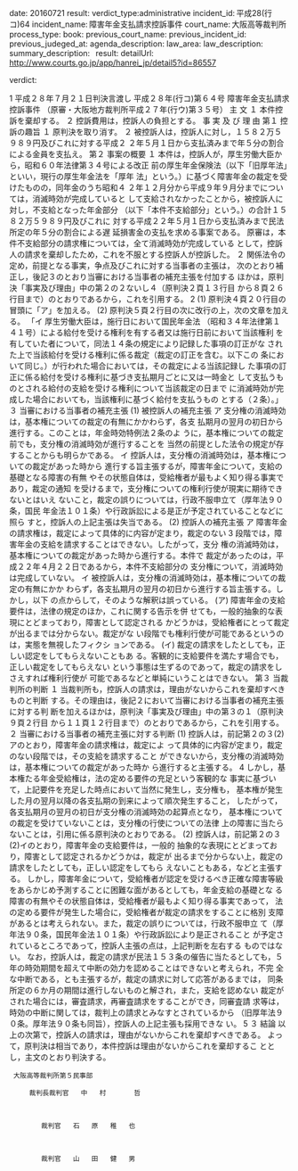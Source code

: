 
date: 20160721
result: 
verdict_type:administrative
incident_id: 平成28(行コ)64
incident_name: 障害年金支払請求控訴事件
court_name: 大阪高等裁判所
process_type:
book: 
previous_court_name:
previous_incident_id:
previous_judeged_at:
agenda_description: 
law_area: 
law_description: 
summary_description:  
result: 
detailUrl: http://www.courts.go.jp/app/hanrei_jp/detail5?id=86557

verdict:

1 
平成２８年７月２１日判決言渡し 
平成２８年(行コ)第６４号 障害年金支払請求控訴事件 
（原審・大阪地方裁判所平成２７年(行ウ)第３５号） 
主 文 
１ 本件控訴を棄却する。 
２ 控訴費用は，控訴人の負担とする。 
事 実 及 び 理 由 
第１ 控訴の趣旨 
１ 原判決を取り消す。 
２ 被控訴人は，控訴人に対し，１５８２万５９８９円及びこれに対する平成２
２年５月１日から支払済みまで年５分の割合による金員を支払え。 
第２ 事案の概要 
１ 本件は，控訴人が，厚生労働大臣から，昭和６０年法律第３４号による改正
前の厚生年金保険法（以下「旧厚年法」といい，現行の厚生年金法を「厚年
法」という。）に基づく障害年金の裁定を受けたものの，同年金のうち昭和４
２年１２月分から平成９年９月分までについては，消滅時効が完成していると
して支給されなかったことから，被控訴人に対し，不支給となった年金部分
（以下「本件不支給部分」という。）の合計１５８２万５９８９円及びこれに
対する平成２２年５月１日から支払済みまで民法所定の年５分の割合による遅
延損害金の支払を求める事案である。 
  原審は，本件不支給部分の請求権については，全て消滅時効が完成している
として，控訴人の請求を棄却したため，これを不服とする控訴人が控訴した。 
２ 関係法令の定め，前提となる事実，争点及びこれに対する当事者の主張は，
次のとおり補正し，後記３のとおり当審における当事者の補充主張を付加する
ほかは，原判決「事実及び理由」中の第２の２ないし４（原判決２頁１３行目
から８頁２６行目まで）のとおりであるから，これを引用する。 
2 
 (1) 原判決４頁２０行目の冒頭に「ア」を加える。 
 (2) 原判決５頁２行目の次に改行の上，次の文章を加える。 
  「イ 厚生労働大臣は，施行日において国民年金法 （昭和３４年法律第１
４１号）による給付を受ける権利を有する者又は施行日前において当該権利
を有していた者について，同法１４条の規定により記録した事項の訂正がな
された上で当該給付を受ける権利に係る裁定（裁定の訂正を含む。以下この
条において同じ。）が行われた場合においては，その裁定による当該記録し
た事項の訂正に係る給付を受ける権利に基づき支払期月ごとに又は一時金と
して支払うものとされる給付の支給を受ける権利について当該裁定の日まで
に消滅時効が完成した場合においても，当該権利に基づく給付を支払うもの
とする（２条）。」 
３ 当審における当事者の補充主張 
(1) 被控訴人の補充主張 
ア 支分権の消滅時効は，基本権についての裁定の有無にかかわらず，各支
払期月の翌月の初日から進行する。このことは，年金時効特例法２条のよ
うに，基本権についての裁定前でも，支分権の消滅時効が進行することを
当然の前提とした法令の規定が存することからも明らかである。 
イ 控訴人は，支分権の消滅時効は，基本権についての裁定があった時から
進行する旨主張するが，障害年金について，支給の基礎となる障害の有無
やその状態自体は，受給権者が最もよく知り得る事実であり，裁定の通知
を受けるまで，支分権についての権利行使が現実に期待できないとはいえ
ないこと，裁定の誤りについては，行政不服申立て（厚年法９０条，国民
年金法１０１条）や行政訴訟による是正が予定されていることなどに照ら
すと，控訴人の上記主張は失当である。 
(2) 控訴人の補充主張 
 ア 障害年金の請求権は，裁定によって具体的に内容が定まり，裁定のない
3 
段階では，障害年金の支給を請求することはできない。したがって，支分
権の消滅時効は，基本権についての裁定があった時から進行する。本件で
裁定があったのは，平成２２年４月２２日であるから，本件不支給部分の
支分権について，消滅時効は完成していない。 
 イ 被控訴人は，支分権の消滅時効は，基本権についての裁定の有無にかか
わらず，各支払期月の翌月の初日から進行する旨主張する。しかし，以下
の点からして，そのような解釈は誤っている。 
  (ア) 障害年金の支給要件は，法律の規定のほか，これに関する告示を併
せても，一般的抽象的な表現にとどまっており，障害として認定される
かどうかは，受給権者にとって裁定が出るまでは分からない。裁定がな
い段階でも権利行使が可能であるというのは，実態を無視したフィクシ
ョンである。 
  (イ) 裁定の請求をしたとしても，正しい認定をしてもらえないこともあ
る。客観的に支給要件を満たす場合でも，正しい裁定をしてもらえない
という事態は生ずるのであって，裁定の請求をしさえすれば権利行使が
可能であるなどと単純にいうことはできない。 
第３ 当裁判所の判断 
１ 当裁判所も，控訴人の請求は，理由がないからこれを棄却すべきものと判断
する。その理由は，後記２において当審における当事者の補充主張に対する判
断を加えるほかは，原判決「事実及び理由」中の第３の１（原判決９頁２行目
から１１頁１２行目まで）のとおりであるから，これを引用する。 
２ 当審における当事者の補充主張に対する判断 
 (1) 控訴人は，前記第２の３(2)アのとおり，障害年金の請求権は，裁定によ
って具体的に内容が定まり，裁定のない段階では，その支給を請求すること
ができないから，支分権の消滅時効は，基本権についての裁定があった時か
ら進行すると主張する。 
4 
しかし，基本権たる年金受給権は，法の定める要件の充足という客観的な
事実に基づいて，上記要件を充足した時点において当然に発生し，支分権も，
基本権が発生した月の翌月以降の各支払期の到来によって順次発生すること，
したがって，各支払期月の翌月の初日が支分権の消滅時効の起算点となり，
基本権についての裁定を受けていないことは，支分権の行使についての法律
上の障害に当たらないことは，引用に係る原判決のとおりである。 
 (2) 控訴人は，前記第２の３(2)イのとおり，障害年金の支給要件は，一般的
抽象的な表現にとどまっており，障害として認定されるかどうかは，裁定が
出るまで分からない上，裁定の請求をしたとしても，正しい認定をしてもら
えないこともある，などと主張する。 
   しかし，障害年金について，受給権者が認定を受けるべき正確な障害等級
をあらかじめ予測することに困難な面があるとしても，年金支給の基礎とな
る障害の有無やその状態自体は，受給権者が最もよく知り得る事実であって，
法の定める要件が発生した場合に，受給権者が裁定の請求をすることに格別
支障があるとは考えられない。また，裁定の誤りについては，行政不服申立
て（厚年法９０条，国民年金法１０１条）や行政訴訟により是正されること
が予定されているところであって，控訴人主張の点は，上記判断を左右する
ものではない。 
   なお，控訴人は，裁定の請求が民法１５３条の催告に当たるとしても，５
年の時効期間を超えて中断の効力を認めることはできないと考えられ，不完
全な中断である，とも主張するが，裁定の請求に対して応答があるまでは，
同条所定の６か月の期間は進行しないものと解され，また，支給を認めない
裁定がされた場合には，審査請求，再審査請求をすることができ，同審査請
求等は，時効の中断に関しては，裁判上の請求とみなすとされているから
（旧厚年法９０条。厚年法９０条も同旨），控訴人の上記主張も採用できな
い。 
5 
 ３ 結論 
   以上の次第で，控訴人の請求は，理由がないからこれを棄却すべきである。 
   よって，原判決は相当であり，本件控訴は理由がないからこれを棄却するこ
ととし，主文のとおり判決する。 
 
     大阪高等裁判所第５民事部 
 
         裁判長裁判官   中   村       哲 
 
 
 
            裁判官   石   原   稚   也 
 
 
 
            裁判官   山   田   健   男 

                    